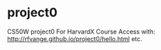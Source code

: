 # project0
CS50W project0
For HarvardX Course
Access with:
http://rfvange.github.io/project0/hello.html
etc.

